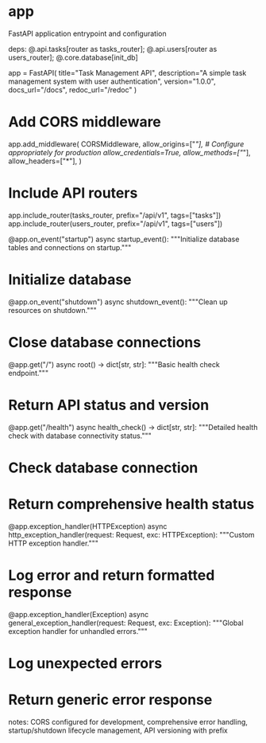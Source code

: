 # app
FastAPI application entrypoint and configuration

deps: @.api.tasks[router as tasks_router]; @.api.users[router as users_router]; @.core.database[init_db]

app = FastAPI(
    title="Task Management API",
    description="A simple task management system with user authentication",
    version="1.0.0",
    docs_url="/docs",
    redoc_url="/redoc"
)

# Add CORS middleware
app.add_middleware(
    CORSMiddleware,
    allow_origins=["*"],  # Configure appropriately for production
    allow_credentials=True,
    allow_methods=["*"],
    allow_headers=["*"],
)

# Include API routers
app.include_router(tasks_router, prefix="/api/v1", tags=["tasks"])
app.include_router(users_router, prefix="/api/v1", tags=["users"])

@app.on_event("startup")
async startup_event():
  """Initialize database tables and connections on startup."""
  # Initialize database
  
@app.on_event("shutdown") 
async shutdown_event():
  """Clean up resources on shutdown."""
  # Close database connections
  
@app.get("/")
async root() -> dict[str, str]:
  """Basic health check endpoint."""
  # Return API status and version
  
@app.get("/health")
async health_check() -> dict[str, str]:
  """Detailed health check with database connectivity status."""
  # Check database connection
  # Return comprehensive health status

@app.exception_handler(HTTPException)
async http_exception_handler(request: Request, exc: HTTPException):
  """Custom HTTP exception handler."""
  # Log error and return formatted response

@app.exception_handler(Exception)
async general_exception_handler(request: Request, exc: Exception):
  """Global exception handler for unhandled errors."""
  # Log unexpected errors
  # Return generic error response

notes: CORS configured for development, comprehensive error handling, startup/shutdown lifecycle management, API versioning with prefix
